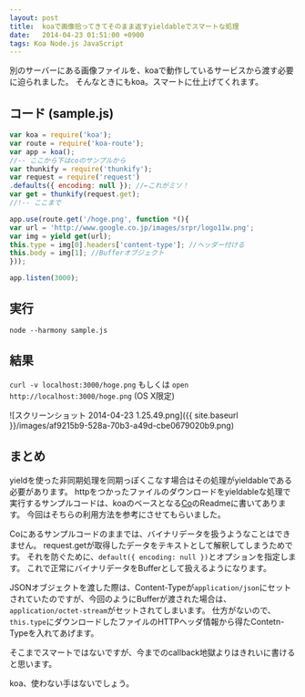 ```yaml
---
layout: post
title:  koaで画像拾ってきてそのまま返すyieldableでスマートな処理
date:   2014-04-23 01:51:00 +0900
tags: Koa Node.js JavaScript
---
```



別のサーバーにある画像ファイルを、koaで動作しているサービスから渡す必要に迫られました。
そんなときにもkoa。スマートに仕上げてくれます。


## コード (sample.js)

```js
var koa = require('koa');
var route = require('koa-route');
var app = koa();
//-- ここから下はcoのサンプルから
var thunkify = require('thunkify');
var request = require('request')
.defaults({ encoding: null }); //←これがミソ！
var get = thunkify(request.get);
//!-- ここまで

app.use(route.get('/hoge.png', function *(){
var url = 'http://www.google.co.jp/images/srpr/logo11w.png';
var img = yield get(url);
this.type = img[0].headers['content-type']; //ヘッダー付ける
this.body = img[1]; //Bufferオブジェクト
}));

app.listen(3000);
```

## 実行
`node --harmony sample.js`

## 結果
`curl -v localhost:3000/hoge.png`
もしくは
`open http://localhost:3000/hoge.png` (OS X限定)

![スクリーンショット 2014-04-23 1.25.49.png]({{ site.baseurl }}/images/af9215b9-528a-70b3-a49d-cbe0679020b9.png)


## まとめ
yieldを使った非同期処理を同期っぽくこなす場合はその処理がyieldableである必要があります。
httpをつかったファイルのダウンロードをyieldableな処理で実行するサンプルコードは、koaのベースとなる[Co](https://github.com/visionmedia/co)のReadmeに書いてあります。
今回はそちらの利用方法を参考にさせてもらいました。

Coにあるサンプルコードのままでは、バイナリデータを扱うようなことはできません。
request.getが取得したデータをテキストとして解釈してしまうためです。
それを防ぐために、`default({ encoding: null })`とオプションを指定します。
これで正常にバイナリデータをBufferとして扱えるようになります。

JSONオブジェクトを渡した際は、Content-Typeが`application/json`にセットされていたのですが、今回のようにBufferが渡された場合は、`application/octet-stream`がセットされてしまいます。
仕方がないので、`this.type`にダウンロードしたファイルのHTTPヘッダ情報から得たContetn-Typeを入れてあげます。

そこまでスマートではないですが、今までのcallback地獄よりはきれいに書けると思います。

koa、使わない手はないでしょう。